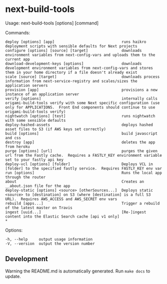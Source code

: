 # next-build-tools

  Usage: next-build-tools [options] [command]


  Commands:

    deploy [options] [app]                              runs haikro deployment scripts with sensible defaults for Next projects
    configure [options] [source] [target]               downloads environment variables from next-config-vars and uploads them to the current app
    download-development-keys [options]                 downloads development environment variables from next-config-vars and stores them in your home directory if a file doesn't already exist
    scale [source] [target]                             downloads process information from next-service-registry and scales/sizes the application servers
    provision [app]                                     provisions a new instance of an application server
    verify [options]                                    internally calls origami-build-tools verify with some Next specific configuration (use only for APPLICATIONS.  Front End components should continue to use origami-build-tools verify)
    nightwatch [options] [test]                         runs nightwatch with some sensible defaults
    deploy-hashed-assets                                deploys hashed asset files to S3 (if AWS keys set correctly)
    build [options]                                     build javascript and css
    destroy [app]                                       deletes the app from heroku
    purge [options] [url]                               purges the given url from the Fastly cache.  Requires a FASTLY_KEY environment variable set to your fastly api key
    deploy-vcl [options] [folder]                       Deploys VCL in [folder] to the specified fastly service.  Requires FASTLY_KEY env var
    run [options]                                       Runs the local app through the router
    about                                               Creates an __about.json file for the app
    deploy-static [options] <source> [otherSources...]  Deploys static <source> to [destination] on S3 (where [destination] is a full S3 URL).  Requires AWS_ACCESS and AWS_SECRET env vars
    rebuild [apps...]                                   Trigger a rebuild of the latest master on Travis
    ingest [uuid...]                                    [Re-]ingest content into the Elastic Search cache [api v1 only]
    *                                                   

  Options:

    -h, --help     output usage information
    -V, --version  output the version number

## Development
Warning the README.md is automatically generated.  Run `make docs` to update.
